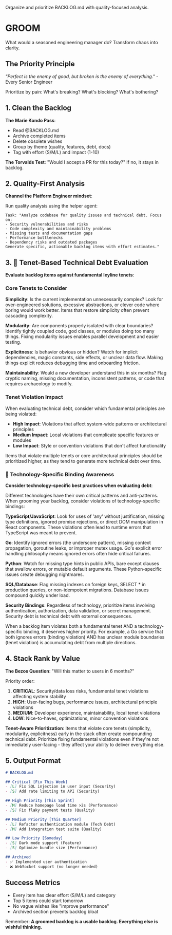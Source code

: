 Organize and prioritize BACKLOG.md with quality-focused analysis.

# GROOM

What would a seasoned engineering manager do? Transform chaos into clarity.

## The Priority Principle

*"Perfect is the enemy of good, but broken is the enemy of everything."* - Every Senior Engineer

Prioritize by pain: What's breaking? What's blocking? What's bothering?

## 1. Clean the Backlog

**The Marie Kondo Pass**:
- Read @BACKLOG.md
- Archive completed items
- Delete obsolete wishes
- Group by theme (quality, features, debt, docs)
- Tag with effort (S/M/L) and impact (1-10)

**The Torvalds Test**: "Would I accept a PR for this today?" If no, it stays in backlog.

## 2. Quality-First Analysis

**Channel the Platform Engineer mindset**:

Run quality analysis using the helper agent:
```
Task: "Analyze codebase for quality issues and technical debt. Focus on:
- Security vulnerabilities and risks
- Code complexity and maintainability problems
- Missing tests and documentation gaps
- Performance bottlenecks
- Dependency risks and outdated packages
Generate specific, actionable backlog items with effort estimates."
```

## 3. 🎯 Tenet-Based Technical Debt Evaluation

**Evaluate backlog items against fundamental leyline tenets**:

### Core Tenets to Consider

**Simplicity**: Is the current implementation unnecessarily complex? Look for over-engineered solutions, excessive abstractions, or clever code where boring would work better. Items that restore simplicity often prevent cascading complexity.

**Modularity**: Are components properly isolated with clear boundaries? Identify tightly coupled code, god classes, or modules doing too many things. Fixing modularity issues enables parallel development and easier testing.

**Explicitness**: Is behavior obvious or hidden? Watch for implicit dependencies, magic constants, side effects, or unclear data flow. Making things explicit reduces debugging time and onboarding friction.

**Maintainability**: Would a new developer understand this in six months? Flag cryptic naming, missing documentation, inconsistent patterns, or code that requires archaeology to modify.

### Tenet Violation Impact

When evaluating technical debt, consider which fundamental principles are being violated:
- **High Impact**: Violations that affect system-wide patterns or architectural principles
- **Medium Impact**: Local violations that complicate specific features or modules
- **Low Impact**: Style or convention violations that don't affect functionality

Items that violate multiple tenets or core architectural principles should be prioritized higher, as they tend to generate more technical debt over time.

### 🎯 Technology-Specific Binding Awareness

**Consider technology-specific best practices when evaluating debt**:

Different technologies have their own critical patterns and anti-patterns. When grooming your backlog, consider violations of technology-specific bindings:

**TypeScript/JavaScript**: Look for uses of 'any' without justification, missing type definitions, ignored promise rejections, or direct DOM manipulation in React components. These violations often lead to runtime errors that TypeScript was meant to prevent.

**Go**: Identify ignored errors (the underscore pattern), missing context propagation, goroutine leaks, or improper mutex usage. Go's explicit error handling philosophy means ignored errors often hide critical failures.

**Python**: Watch for missing type hints in public APIs, bare except clauses that swallow errors, or mutable default arguments. These Python-specific issues create debugging nightmares.

**SQL/Database**: Flag missing indexes on foreign keys, SELECT * in production queries, or non-idempotent migrations. Database issues compound quickly under load.

**Security Bindings**: Regardless of technology, prioritize items involving authentication, authorization, data validation, or secret management. Security debt is technical debt with external consequences.

When a backlog item violates both a fundamental tenet AND a technology-specific binding, it deserves higher priority. For example, a Go service that both ignores errors (binding violation) AND has unclear module boundaries (tenet violation) is accumulating debt from multiple directions.

## 4. Stack Rank by Value

**The Bezos Question**: "Will this matter to users in 6 months?"

Priority order:
1. **CRITICAL**: Security/data loss risks, fundamental tenet violations affecting system stability
2. **HIGH**: User-facing bugs, performance issues, architectural principle violations
3. **MEDIUM**: Developer experience, maintainability, local tenet violations
4. **LOW**: Nice-to-haves, optimizations, minor convention violations

**Tenet-Aware Prioritization**:
Items that violate core tenets (simplicity, modularity, explicitness) early in the stack often create compounding technical debt. Prioritize fixing fundamental violations even if they're not immediately user-facing - they affect your ability to deliver everything else.

## 5. Output Format

```markdown
# BACKLOG.md

## Critical [Fix This Week]
- [L] Fix SQL injection in user input (Security)
- [S] Add rate limiting to API (Security)

## High Priority [This Sprint]
- [M] Reduce homepage load time >2s (Performance)
- [S] Fix flaky payment tests (Quality)

## Medium Priority [This Quarter]
- [L] Refactor authentication module (Tech Debt)
- [M] Add integration test suite (Quality)

## Low Priority [Someday]
- [S] Dark mode support (Feature)
- [S] Optimize bundle size (Performance)

## Archived
- ✅ Implemented user authentication
- ❌ WebSocket support (no longer needed)
```

## Success Metrics

- Every item has clear effort (S/M/L) and category
- Top 5 items could start tomorrow
- No vague wishes like "improve performance"
- Archived section prevents backlog bloat

Remember: **A groomed backlog is a usable backlog. Everything else is wishful thinking.**